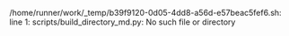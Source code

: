 /home/runner/work/_temp/b39f9120-0d05-4dd8-a56d-e57beac5fef6.sh: line 1: scripts/build_directory_md.py: No such file or directory
